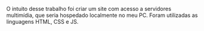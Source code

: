 O intuito desse trabalho foi criar um site com acesso a servidores multimídia, que seria hospedado localmente no meu PC. 
Foram utilizadas as linguagens HTML, CSS e JS. 
